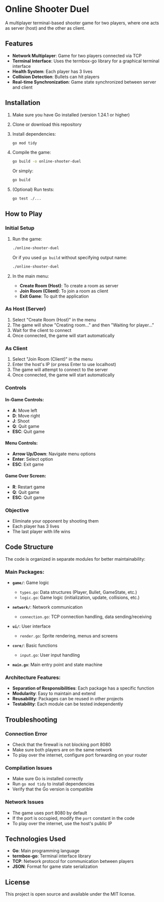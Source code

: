 # Online Shooter Duel

A multiplayer terminal-based shooter game for two players, where one acts as server (host) and the other as client.

## Features

- **Network Multiplayer**: Game for two players connected via TCP
- **Terminal Interface**: Uses the termbox-go library for a graphical terminal interface
- **Health System**: Each player has 3 lives
- **Collision Detection**: Bullets can hit players
- **Real-time Synchronization**: Game state synchronized between server and client

## Installation

1. Make sure you have Go installed (version 1.24.1 or higher)
2. Clone or download this repository
3. Install dependencies:
   ```bash
   go mod tidy
   ```
4. Compile the game:

   ```bash
   go build -o online-shooter-duel
   ```

   Or simply:

   ```bash
   go build
   ```

5. (Optional) Run tests:
   ```bash
   go test ./...
   ```

## How to Play

### Initial Setup

1. Run the game:

   ```bash
   ./online-shooter-duel
   ```

   Or if you used `go build` without specifying output name:

   ```bash
   ./online-shooter-duel
   ```

2. In the main menu:
   - **Create Room (Host)**: To create a room as server
   - **Join Room (Client)**: To join a room as client
   - **Exit Game**: To quit the application

### As Host (Server)

1. Select "Create Room (Host)" in the menu
2. The game will show "Creating room..." and then "Waiting for player..."
3. Wait for the client to connect
4. Once connected, the game will start automatically

### As Client

1. Select "Join Room (Client)" in the menu
2. Enter the host's IP (or press Enter to use localhost)
3. The game will attempt to connect to the server
4. Once connected, the game will start automatically

### Controls

#### In-Game Controls:

- **A**: Move left
- **D**: Move right
- **J**: Shoot
- **Q**: Quit game
- **ESC**: Quit game

#### Menu Controls:

- **Arrow Up/Down**: Navigate menu options
- **Enter**: Select option
- **ESC**: Exit game

#### Game Over Screen:

- **R**: Restart game
- **Q**: Quit game
- **ESC**: Quit game

### Objective

- Eliminate your opponent by shooting them
- Each player has 3 lives
- The last player with life wins

## Code Structure

The code is organized in separate modules for better maintainability:

### Main Packages:

- **`game/`**: Game logic

  - `types.go`: Data structures (Player, Bullet, GameState, etc.)
  - `logic.go`: Game logic (initialization, update, collisions, etc.)

- **`network/`**: Network communication

  - `connection.go`: TCP connection handling, data sending/receiving

- **`ui/`**: User interface

  - `render.go`: Sprite rendering, menus and screens

- **`core/`**: Basic functions

  - `input.go`: User input handling

- **`main.go`**: Main entry point and state machine

### Architecture Features:

- **Separation of Responsibilities**: Each package has a specific function
- **Modularity**: Easy to maintain and extend
- **Reusability**: Packages can be reused in other projects
- **Testability**: Each module can be tested independently

## Troubleshooting

### Connection Error

- Check that the firewall is not blocking port 8080
- Make sure both players are on the same network
- To play over the internet, configure port forwarding on your router

### Compilation Issues

- Make sure Go is installed correctly
- Run `go mod tidy` to install dependencies
- Verify that the Go version is compatible

### Network Issues

- The game uses port 8080 by default
- If the port is occupied, modify the `port` constant in the code
- To play over the internet, use the host's public IP

## Technologies Used

- **Go**: Main programming language
- **termbox-go**: Terminal interface library
- **TCP**: Network protocol for communication between players
- **JSON**: Format for game state serialization

## License

This project is open source and available under the MIT license.
